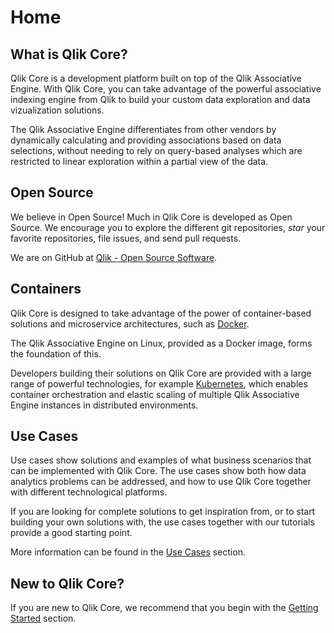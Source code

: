 # Home

## What is Qlik Core?

Qlik Core is a development platform built on top of the Qlik Associative Engine.
With Qlik Core, you can take advantage of the powerful associative indexing engine from Qlik
to build your custom data exploration and data vizualization solutions.

The Qlik Associative Engine differentiates from other vendors by dynamically calculating and providing associations
based on data selections, without needing to rely on query-based analyses which are restricted to linear exploration
within a partial view of the data.

## Open Source

We believe in Open Source! Much in Qlik Core is developed as Open Source.
We encourage you to explore the different git repositories, _star_ your favorite repositories, file issues, and send
pull requests.

We are on GitHub at [Qlik - Open Source Software](https://github.com/qlik-oss/).

## Containers

Qlik Core is designed to take advantage of the power of container-based solutions and microservice architectures, such as
[Docker](https://docker.com).

The Qlik Associative Engine on Linux, provided as a Docker image, forms the foundation of this.

Developers building their solutions on Qlik Core are provided with a large range of powerful technologies, for example
[Kubernetes](https://kubernetes.io), which enables container orchestration and elastic scaling of multiple Qlik
Associative Engine instances in distributed environments.

## Use Cases

Use cases show solutions and examples of what business scenarios that can be implemented with Qlik Core. The use cases
show both how data analytics problems can be addressed, and how to use Qlik Core together with different technological
platforms.

If you are looking for complete solutions to get inspiration from, or to start building your own solutions with, the use
cases together with our tutorials provide a good starting point.

More information can be found in the [Use Cases](./use-cases.md) section.

## New to Qlik Core?

If you are new to Qlik Core, we recommend that you begin with the [Getting Started](./get-started.md) section.
